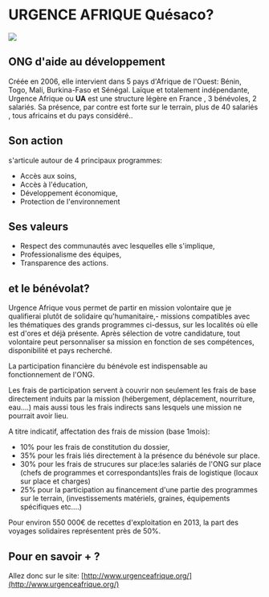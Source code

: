 # URGENCE AFRIQUE Quésaco? #
![](http://i.imgur.com/YklsiM0.jpg)

## ONG d'aide au développement ##
Créée en 2006, elle intervient dans 5 pays d'Afrique de l'Ouest: Bénin, Togo, Mali, Burkina-Faso et Sénégal. Laïque et totalement indépendante, Urgence Afrique ou **UA** est une structure légère en France , 3 bénévoles, 2 salariés. Sa présence, par contre est forte sur le terrain, plus de 40 salariés , tous africains et du pays considéré..

## Son action ##
s'articule autour de 4 principaux programmes:


- Accès aux soins,
- Accès à l'éducation,
- Développement économique,
- Protection de l'environnement

## Ses valeurs ##
- Respect des communautés avec lesquelles elle s'implique,
- Professionalisme des équipes,
- Transparence des actions.


## et le bénévolat? ##
Urgence Afrique vous permet de partir en mission volontaire que je qualifierai plutôt de solidaire qu'humanitaire,- missions compatibles avec les thématiques des grands programmes ci-dessus, sur les localités où elle est d'ores et déjà présente.
Après sélection de votre candidature, tout volontaire peut personnaliser sa mission en fonction de ses compétences, disponibilité et pays recherché.

La participation financière du bénévole est indispensable au fonctionnement de l'ONG.

Les frais de participation servent à couvrir non seulement les frais de base directement induits par la mission (hébergement, déplacement, nourriture, eau....) mais aussi tous les frais indirects sans lesquels une mission ne pourrait avoir lieu.

A titre indicatif, affectation des frais de mission (base 1mois):

- 10% pour les frais de constitution du dossier,
- 35% pour les frais liés directement à la présence du bénévole sur place.
- 30% pour les frais de strucures sur place:les salariés de l'ONG sur place (chefs de programmes et correspondants)les frais de logistique (locaux sur place et charges)
- 25% pour la participation au financement d'une partie des programmes sur le terrain, (investissements matériels, graines, équipements spécifiques etc....)

Pour environ 550 000€ de recettes d'exploitation en 2013, la part des voyages solidaires représentent près de 50%.

## Pour en savoir +  ? ##

Allez donc sur le site:
 [http://www.urgenceafrique.org/](http://www.urgenceafrique.org/)
 


